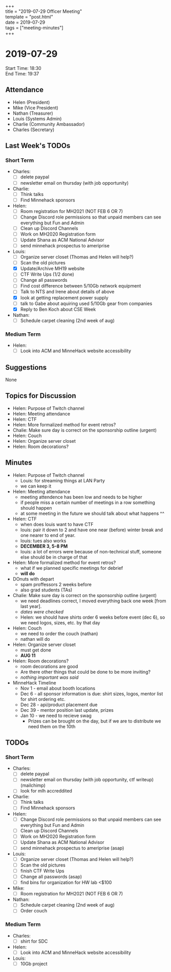 +++  
title = "2019-07-29 Officer Meeting"  
template = "post.html"  
date = 2019-07-29  
tags = ["meeting-minutes"]  
+++  
# 2019-07-29

Start Time: 18:30  
End Time: 19:37  

## Attendance
- Helen   (President)
- Mike    (Vice President)
- Nathan  (Treasurer)
- Louis   (Systems Admin)
- Charlie (Community Ambassador)
- Charles (Secretary)

## Last Week's TODOs
### Short Term
- Charles:
  - [ ] delete paypal
  - [ ] newsletter email on thursday (with job opportunity)
- Charlie:
  - [ ] Think talks
  - [ ] Find Minnehack sponsors
- Helen:
  - [ ] Room registration for MH2021 (NOT FEB 6 OR 7)
  - [ ] Change Discord role permissions so that unpaid members can see everything but Fun and Admin
  - [ ] Clean up Discord Channels
  - [ ] Work on MH2020 Registration form
  - [ ] Update Shana as ACM National Advisor
  - [ ] send minnehack prospectus to ameriprise
- Louis:
  - [ ] Organize server closet (Thomas and Helen will help?)
  - [ ] Scan the old pictures
  - [x] Update/Archive MH19 website
  - [ ] CTF Write Ups (1/2 done)
  - [ ] Change all passwords
  - [ ] Find cost difference between 5/10Gb network equipment
  - [ ] Talk to NTS and Irene about details of above
  - [x] look at getting replacement power supply
  - [ ] talk to Gabe about aquiring used 5/10Gb gear from companies
  - [x] Reply to Ben Koch about CSE Week
- Nathan:
  - [ ] Schedule carpet cleaning (2nd week of aug)
### Medium Term
- Helen:
  - [ ] Look into ACM and MinneHack website accessibility

## Suggestions
None  

## Topics for Discussion
- Helen: Purpose of Twitch channel
- Helen: Meeting attendance
- Helen: CTF
- Helen: More formalized method for event retros?
- Chalie: Make sure day is correct on the sponsorship outline (urgent)
- Helen: Couch
- Helen: Organize server closet
- Helen: Room decorations?

## Minutes
- Helen: Purpose of Twitch channel
    - Louis: for streaming things at LAN Party
    - we can keep it
- Helen: Meeting attendance
    - meeting attendence has been low and needs to be higher
    - if people miss a certain number of meetings in a row something should happen
    - at some meeting in the future we should talk about what happens ^^
- Helen: CTF
    - when does louis want to have CTF
    - louis: pair it down to 2 and have one near (before) winter break and one nearer to end of year.
    - louis: tues also works
    - **DECEMBER 3, 5-8 PM**
    - louis: a lot of errors were because of non-technical stuff, someone else should be in charge of that
- Helen: More formalized method for event retros?
    - what if we planned specific meetings for debrief
    - **will do**
- DOnuts with depart
    - spam proffessors 2 weeks before
    - also grad students (TAs)
- Chalie: Make sure day is correct on the sponsorship outline (urgent)
    - we need deadlines correct, I moved everything back one week [from last year].
    - _dates were checked_
    - Helen: we should have shirts order 6 weeks before event (dec 6), so we need logos, sizes, etc. by that day
- Helen: Couch
    - we need to order the couch (nathan)
    - nathan will do
- Helen: Organize server closet
    - must get done
    - **AUG 11**
- Helen: Room decorations?
    - room decorations are good
    - Are there other things that could be done to be more inviting?
    - _nothing important was said_
- MinneHack Timeline
    - Nov 1 - email about booth locations
    - Dec 6 - all sponsor information is due: shirt sizes, logos, mentor list for shirt ordering etc. 
    - Dec 28 - api/product placement due
    - Dec 39 - mentor position last update, prizes
    - Jan 10 - we need to recieve swag
        - Prizes can be brought on the day, but if we are to distribute we need them on the 10th

## TODOs
### Short Term
- Charles:
  - [ ] delete paypal
  - [ ] newsletter email on thursday (with job opportunity, ctf writeup) (mailchimp)
  - [ ] look for mlh accreddited
- Charlie:
  - [ ] Think talks
  - [ ] Find Minnehack sponsors
- Helen:
  - [ ] Change Discord role permissions so that unpaid members can see everything but Fun and Admin
  - [ ] Clean up Discord Channels
  - [ ] Work on MH2020 Registration form
  - [ ] Update Shana as ACM National Advisor
  - [ ] send minnehack prospectus to ameriprise (asap)
- Louis:
  - [ ] Organize server closet (Thomas and Helen will help?)
  - [ ] Scan the old pictures
  - [ ] finish CTF Write Ups
  - [ ] Change all passwords (asap)
  - [ ] find bins for organization for HW lab <$100
- Mike:
  - [ ] Room registration for MH2021 (NOT FEB 6 OR 7)
- Nathan:
  - [ ] Schedule carpet cleaning (2nd week of aug)
  - [ ] Order couch
### Medium Term
- Charles:
  - [ ] shirt for SDC
- Helen:
  - [ ] Look into ACM and MinneHack website accessibility
- Louis:
  - [ ] 10Gb project
